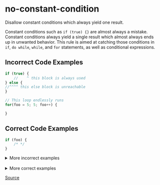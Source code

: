 <!--
 generated docs file, do not edit by hand, see xtask/docgen 
-->
# no-constant-condition

Disallow constant conditions which always yield one result. 

Constant conditions such as `if (true) {}` are almost always a mistake. Constant 
conditions always yield a single result which almost always ends up in unwanted behavior. 
This rule is aimed at catching those conditions in `if`, `do while`, `while`, and `for` statements, as well as
conditional expressions.

## Incorrect Code Examples 

```js
if (true) {
    //    ^ this block is always used
} else {
//^^^^ this else block is unreachable
}
```

```js
// This loop endlessly runs
for(foo = 5; 5; foo++) {

}
```

## Correct Code Examples 

```js
if (foo) {
    /* */
} 
```

<details>
 <summary> More incorrect examples </summary>

```js
if(6) {}
```

```js
if(6 - 7 || 3 ? 7 && 2 : NaN + NaN || 2) {}
```

```js
if (true) {}
```

```js
if (NaN) {} else {}
```

```js
6 + 2 ? false : NaN
```

```js
false ? false : false ? false : false
```

```js
while (true) {}
```

```js
do { /* */ } while (NaN ? NaN : true)
```

```js
do { } while (NaN ? Infinity : true)
```
</details><br>
<details>
 <summary> More correct examples </summary>

```js
if (foo) {}
```

```js
if (false > foo) {} else {}
```

```js
if (foo ? NaN : Infinity) {}
```

```js
do {} while (foo + 6)
```

```js
for(var i = 5; foo; i++) {}
```
</details>

[Source](../../../rslint_core/src/groups/errors/no_constant_condition.rs)
